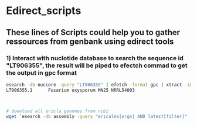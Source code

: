 # Edirect_scripts
## These lines of Scripts could help you to gather ressources from genbank using edirect tools

### 1) Interact with nuclotide database to search the sequence id "LT906355", the result will be piped to efectch commad to get the output in gpc format
````bash
esearch -db nuccore -query "LT906355" | efetch -format gpc | xtract -insd source organism strain
LT906355.1      Fusarium oxysporum MN25 NRRL54003



# download all ericla genomes from ncbi
wget `esearch -db assembly -query "ericales[orgn] AND latest[filter]" | efetch -format docsum | xtract -pattern DocumentSummary -element FtpPath_GenBank | awk -F"/" '{print $0"/"$NF"_genomic.fna.gz"}'`
